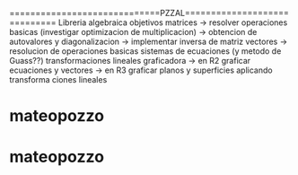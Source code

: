 =============================PZZAL=============================
Libreria algebraica
objetivos
  matrices 
    -> resolver operaciones basicas (investigar optimizacion de
       multiplicacion)
    -> obtencion de autovalores y diagonalizacion
    -> implementar inversa de matriz
  vectores
    -> resolucion de operaciones basicas
  sistemas de ecuaciones (y metodo de Guass??)
  transformaciones lineales
  graficadora
    -> en R2 graficar ecuaciones y vectores
    -> en R3 graficar planos y superficies aplicando transforma
       ciones lineales
# mateopozzo
# mateopozzo
